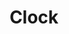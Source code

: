 ---
title: 'Clock'
description: 'Description for project two.'
image: '/clock.png'
link: 'https://naveen-pal.github.io/clock/'
---